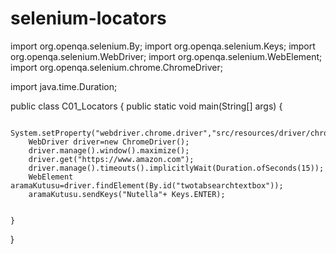 # selenium-locators
import org.openqa.selenium.By;
import org.openqa.selenium.Keys;
import org.openqa.selenium.WebDriver;
import org.openqa.selenium.WebElement;
import org.openqa.selenium.chrome.ChromeDriver;

import java.time.Duration;

public class C01_Locators {
    public static void main(String[] args) {

        System.setProperty("webdriver.chrome.driver","src/resources/driver/chromedriver.exe");
        WebDriver driver=new ChromeDriver();
        driver.manage().window().maximize();
        driver.get("https://www.amazon.com");
        driver.manage().timeouts().implicitlyWait(Duration.ofSeconds(15));
        WebElement aramaKutusu=driver.findElement(By.id("twotabsearchtextbox"));
        aramaKutusu.sendKeys("Nutella"+ Keys.ENTER);


    }
}
